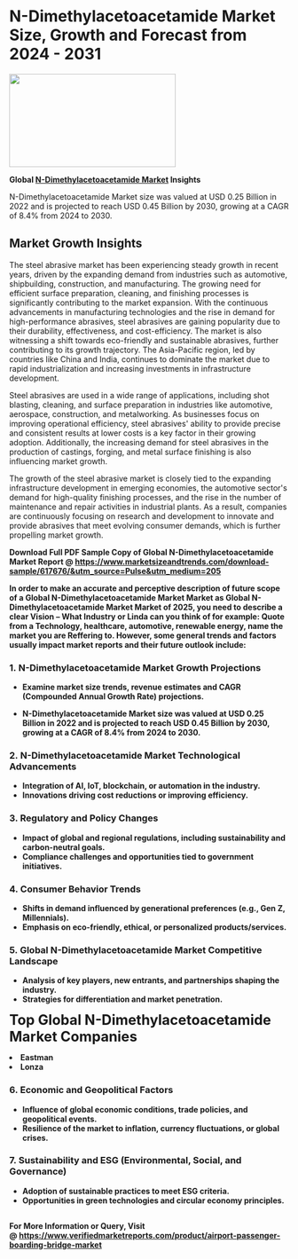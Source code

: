 <H1>N-Dimethylacetoacetamide Market Size, Growth and Forecast from 2024 - 2031</H1><img class="aligncenter size-medium wp-image-584254" src="https://thirdeyenews.in/wp-content/uploads/2024/09/Global-Market-Research-300x168.jpeg" alt="" width="300" height="168" /><p><strong>Global&nbsp;<a href="https://www.marketsizeandtrends.com/download-sample/617676/&amp;utm_source=Pulse&amp;utm_medium=205">N-Dimethylacetoacetamide Market</a> Insights</strong></p><p>N-Dimethylacetoacetamide Market size was valued at USD 0.25 Billion in 2022 and is projected to reach USD 0.45 Billion by 2030, growing at a CAGR of 8.4% from 2024 to 2030.</p><p><h2>Market Growth Insights</h2> <p>The steel abrasive market has been experiencing steady growth in recent years, driven by the expanding demand from industries such as automotive, shipbuilding, construction, and manufacturing. The growing need for efficient surface preparation, cleaning, and finishing processes is significantly contributing to the market expansion. With the continuous advancements in manufacturing technologies and the rise in demand for high-performance abrasives, steel abrasives are gaining popularity due to their durability, effectiveness, and cost-efficiency. The market is also witnessing a shift towards eco-friendly and sustainable abrasives, further contributing to its growth trajectory. The Asia-Pacific region, led by countries like China and India, continues to dominate the market due to rapid industrialization and increasing investments in infrastructure development.</p> <p><strong></strong></p> <p>Steel abrasives are used in a wide range of applications, including shot blasting, cleaning, and surface preparation in industries like automotive, aerospace, construction, and metalworking. As businesses focus on improving operational efficiency, steel abrasives' ability to provide precise and consistent results at lower costs is a key factor in their growing adoption. Additionally, the increasing demand for steel abrasives in the production of castings, forging, and metal surface finishing is also influencing market growth.</p> <p>The growth of the steel abrasive market is closely tied to the expanding infrastructure development in emerging economies, the automotive sector's demand for high-quality finishing processes, and the rise in the number of maintenance and repair activities in industrial plants. As a result, companies are continuously focusing on research and development to innovate and provide abrasives that meet evolving consumer demands, which is further propelling market growth.</p> <p><strong></p><p><span class=""><strong>Download Full PDF Sample Copy of Global N-Dimethylacetoacetamide Market Report</strong> @ <a href="https://www.marketsizeandtrends.com/download-sample/617676/&amp;utm_source=Pulse&amp;utm_medium=205" target="_blank">https://www.marketsizeandtrends.com/download-sample/617676/&amp;utm_source=Pulse&amp;utm_medium=205</a></span></p><p>In order to make an accurate and perceptive description of future scope of a Global&nbsp;N-Dimethylacetoacetamide Market Market as Global&nbsp;N-Dimethylacetoacetamide Market Market of 2025, you need to describe a clear Vision &ndash; What Industry or Linda can you think of for example: Quote from a Technology, healthcare, automotive, renewable energy, name the market you are Reffering to. However, some general trends and factors usually impact market reports and their future outlook include:</p><h3>1.&nbsp;<strong>N-Dimethylacetoacetamide Market Growth Projections</strong></h3><ul><li>Examine market size trends, revenue estimates and CAGR (Compounded Annual Growth Rate) projections.</li><li><p>N-Dimethylacetoacetamide Market size was valued at USD 0.25 Billion in 2022 and is projected to reach USD 0.45 Billion by 2030, growing at a CAGR of 8.4% from 2024 to 2030.</p></li></ul><h3>2.&nbsp;<strong>N-Dimethylacetoacetamide Market Technological Advancements</strong></h3><ul><li>Integration of AI, IoT, blockchain, or automation in the industry.</li><li>Innovations driving cost reductions or improving efficiency.</li></ul><h3>3.&nbsp;<strong>Regulatory and Policy Changes</strong></h3><ul><li>Impact of global and regional regulations, including sustainability and carbon-neutral goals.</li><li>Compliance challenges and opportunities tied to government initiatives.</li></ul><h3>4.&nbsp;<strong>Consumer Behavior Trends</strong></h3><ul><li>Shifts in demand influenced by generational preferences (e.g., Gen Z, Millennials).</li><li>Emphasis on eco-friendly, ethical, or personalized products/services.</li></ul><h3>5.&nbsp;<strong>Global N-Dimethylacetoacetamide Market Competitive Landscape</strong></h3><ul><li>Analysis of key players, new entrants, and partnerships shaping the industry.</li><li>Strategies for differentiation and market penetration.</li></ul><p data-pm-slice="1 1 []"><span style="color: inherit; font-family: inherit; font-size: 25px;">Top Global N-Dimethylacetoacetamide Market Companies</span></p><div class="" data-test-id=""><p><li>Eastman</li><li> Lonza</li></p></div><h3>6.&nbsp;<strong>Economic and Geopolitical Factors</strong></h3><ul><li>Influence of global economic conditions, trade policies, and geopolitical events.</li><li>Resilience of the market to inflation, currency fluctuations, or global crises.</li></ul><h3>7.&nbsp;<strong>Sustainability and ESG (Environmental, Social, and Governance)</strong></h3><ul><li>Adoption of sustainable practices to meet ESG criteria.</li><li>Opportunities in green technologies and circular economy principles.</li></ul><h2><strong style="font-size: 14px;">For More Information or Query, Visit @&nbsp;</strong><a style="background-color: #ffffff; font-size: 14px;" href="https://www.marketsizeandtrends.com/report/n-dimethylacetoacetamide-market/" target="_blank">https://www.verifiedmarketreports.com/product/airport-passenger-boarding-bridge-market</a></h2>
